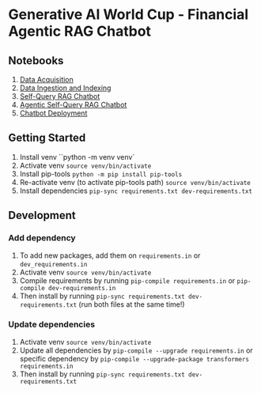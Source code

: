 # Generative AI World Cup - Financial Agentic RAG Chatbot

## Notebooks

1. [Data Acquisition](01-data-preparation-index/01-data-acquisition.ipynb)
2. [Data Ingestion and Indexing](01-data-preparation-index/02-data-ingestion-and-indexing.ipynb)
3. [Self-Query RAG Chatbot](02-rag-chatbot-deployment/03-self-query-rag-chatbot.ipynb)
4. [Agentic Self-Query RAG Chatbot](02-rag-chatbot-deployment/04-agentic-self-query-rag.ipynb)
5. [Chatbot Deployment](02-rag-chatbot-deployment/05-rag-deployment.ipynb)

## Getting Started

1. Install venv ``python -m venv venv`
2. Activate venv `source venv/bin/activate`
3. Install pip-tools `python -m pip install pip-tools`
4. Re-activate venv (to activate pip-tools path) `source venv/bin/activate`
5. Install dependencies `pip-sync requirements.txt dev-requirements.txt`

## Development

### Add dependency

1. To add new packages, add them on `requirements.in` or `dev_requirements.in`
2. Activate venv `source venv/bin/activate`
3. Compile requirements by running `pip-compile requirements.in` or `pip-compile dev-requirements.in`
4. Then install by running `pip-sync requirements.txt dev-requirements.txt` (run both files at the same time!)

### Update dependencies

1. Activate venv `source venv/bin/activate`
2. Update all dependencies by `pip-compile --upgrade requirements.in` or specific dependency by `pip-compile --upgrade-package transformers requirements.in`
3. Then install by running `pip-sync requirements.txt dev-requirements.txt`
